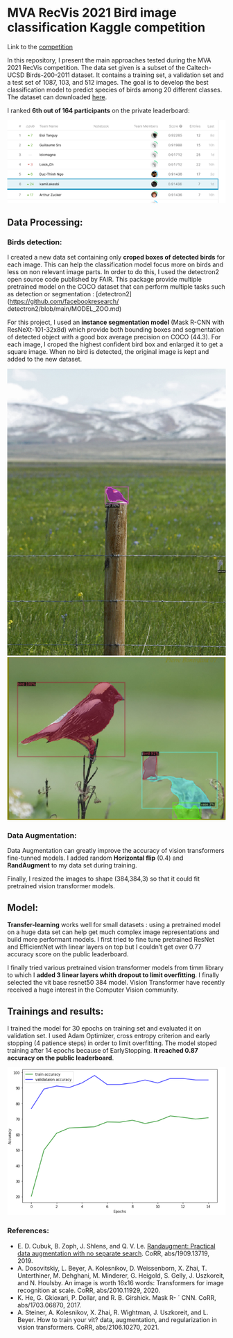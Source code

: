 
# MVA RecVis 2021 Bird image classification Kaggle competition

Link to the [competition](https://www.kaggle.com/competitions/mva-recvis-2021/leaderboard)

In this repository, I present the main approaches tested during the MVA 2021 RecVis competition. The data set given
is a subset of the Caltech-UCSD Birds-200-2011 dataset.
It contains a training set, a validation set and a test set of
1087, 103, and 512 images. The goal is to develop the best
classification model to predict species of birds among 20
different classes. The dataset can downloaded [here](https://www.kaggle.com/competitions/mva-recvis-2021/data). 

I ranked **6th out of 164 participants** on the private leaderboard: 

![Ranking](images/compet_result.png)


## Data Processing: 

### Birds detection: 

I created a new data set containing only **croped boxes of
detected birds** for each image. This can help the classification model focus more on birds and less on non relevant
image parts. In order to do this, I used the detectron2
open source code published by FAIR. This package provide
multiple pretrained model on the COCO dataset that can
perform multiple tasks such as detection or segmentation
: [detectron2](https://github.com/facebookresearch/
detectron2/blob/main/MODEL_ZOO.md)

For this project, I used an **instance segmentation model**
(Mask R-CNN with ResNeXt-101-32x8d) which
provide both bounding boxes and segmentation of detected
object with a good box average precision on COCO (44.3).
For each image, I croped the highest confident bird box and
enlarged it to get a square image. When no bird is detected,
the original image is kept and added to the new dataset.

![Bounding box1](images/bird_crop_example.png)
![Bounding box2](images/crop_birds.png)

### Data Augmentation: 

Data Augmentation can greatly improve the accuracy of
vision transformers fine-tunned models.
I added random **Horizontal flip** (0.4) and **RandAugment** to my data set during training. 

Finally, I resized the images to shape (384,384,3) so
that it could fit pretrained vision transformer models. 

## Model: 

**Transfer-learning** works well for small datasets : using
a pretrained model on a huge data set can help get much
complex image representations and build more performant
models. I first tried to fine tune pretrained ResNet and
EfficientNet with linear layers on top but I couldn’t get
over 0.77 accuracy score on the public leaderboard.

I finally tried various pretrained vision transformer
models from timm library to which I
**added 3 linear layers whith dropout to limit overfitting**. I
finally selected the vit base resnet50 384 model. Vision
Transformer have recently received a huge interest in the
Computer Vision community.


## Trainings and results: 

I trained the model for 30 epochs on training set and evaluated it on validation set. I used Adam Optimizer, cross
entropy criterion and early stopping (4 patience steps) in
order to limit overfitting. The model stoped training after
14 epochs because of EarlyStopping. **It reached 0.87 accuracy on the public leaderboard**.

![accuracy](images/vit_accuracy_evolution.png)


### References: 

-  E. D. Cubuk, B. Zoph, J. Shlens, and Q. V. Le. [Randaugment:
Practical data augmentation with no separate search](https://arxiv.org/abs/1909.13719). CoRR,
abs/1909.13719, 2019. 
-  A. Dosovitskiy, L. Beyer, A. Kolesnikov, D. Weissenborn,
X. Zhai, T. Unterthiner, M. Dehghani, M. Minderer,
G. Heigold, S. Gelly, J. Uszkoreit, and N. Houlsby. An image
is worth 16x16 words: Transformers for image recognition at
scale. CoRR, abs/2010.11929, 2020.
- K. He, G. Gkioxari, P. Dollar, and R. B. Girshick. Mask R- ´
CNN. CoRR, abs/1703.06870, 2017.
- A. Steiner, A. Kolesnikov, X. Zhai, R. Wightman, J. Uszkoreit, and L. Beyer. How to train your vit? data, augmentation, and regularization in vision transformers. CoRR,
abs/2106.10270, 2021.

